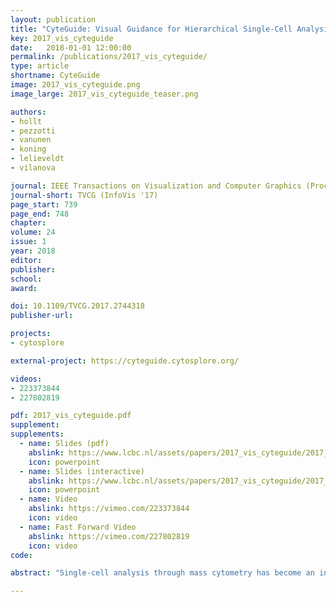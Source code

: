 ```yaml
---
layout: publication
title: "CyteGuide: Visual Guidance for Hierarchical Single-Cell Analysis"
key: 2017_vis_cyteguide
date:   2018-01-01 12:00:00
permalink: /publications/2017_vis_cyteguide/
type: article
shortname: CyteGuide
image: 2017_vis_cyteguide.png
image_large: 2017_vis_cyteguide_teaser.png

authors:
- hollt
- pezzotti
- vanunen
- koning
- lelieveldt
- vilanova

journal: IEEE Transactions on Visualization and Computer Graphics (Proceedings of IEEE InfoVis 2017)
journal-short: TVCG (InfoVis '17)
page_start: 739
page_end: 748
chapter:
volume: 24
issue: 1
year: 2018
editor:
publisher:
school:
award:

doi: 10.1109/TVCG.2017.2744318
publisher-url:

projects:
- cytosplore

external-project: https://cyteguide.cytosplore.org/

videos:
- 223373844
- 227802819

pdf: 2017_vis_cyteguide.pdf
supplement:
supplements:
  - name: Slides (pdf)
    abslink: https://www.lcbc.nl/assets/papers/2017_vis_cyteguide/2017_vis_cyteguide_slides.pdf
    icon: powerpoint
  - name: Slides (interactive)
    abslink: https://www.lcbc.nl/assets/papers/2017_vis_cyteguide/2017_vis_cyteguide_slides
    icon: powerpoint
  - name: Video
    abslink: https://vimeo.com/223373844
    icon: video
  - name: Fast Forward Video
    abslink: https://vimeo.com/227802819
    icon: video
code:

abstract: "Single-cell analysis through mass cytometry has become an increasingly important tool for immunologists to study the immune system in health and disease. Mass cytometry creates a high-dimensional description vector for single cells by time-of-flight measurement. Recently, t-Distributed Stochastic Neighborhood Embedding (t-SNE) has emerged as one of the state-of-the-art techniques for the visualization and exploration of single-cell data. Ever increasing amounts of data lead to the adoption of Hierarchical Stochastic Neighborhood Embedding (HSNE), enabling the hierarchical representation of the data. Here, the hierarchy is explored selectively by the analyst, who can request more and more detail in areas of interest. Such hierarchies are usually explored by visualizing disconnected plots of selections in different levels of the hierarchy. This poses problems for navigation, by imposing a high cognitive load on the analyst. In this work, we present an interactive summary-visualization to tackle this problem. CyteGuide guides the analyst through the exploration of hierarchically represented single-cell data, and provides a complete overview of the current state of the analysis. We conducted a two-phase user study with domain experts that use HSNE for data exploration. We first studied their problems with their current workflow using HSNE and the requirements to ease this workflow in a field study. These requirements have been the basis for our visual design. In the second phase, we verified our proposed solution in a user evaluation."

---
```

